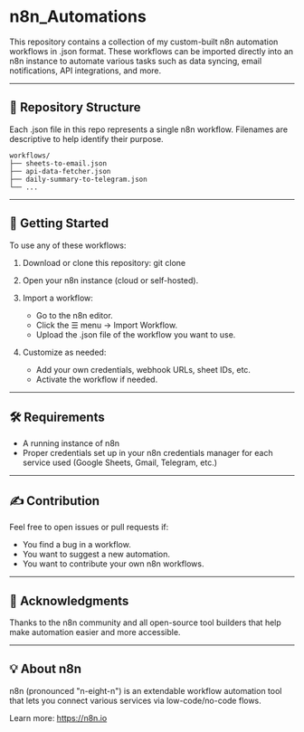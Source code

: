 # n8n_Automations
This repository contains a collection of my custom-built n8n automation workflows in .json format. These workflows can be imported directly into an n8n instance to automate various tasks such as data syncing, email notifications, API integrations, and more.

---

## 📂 Repository Structure

Each .json file in this repo represents a single n8n workflow. Filenames are descriptive to help identify their purpose.

    workflows/
    ├── sheets-to-email.json
    ├── api-data-fetcher.json
    ├── daily-summary-to-telegram.json
    └── ...

---

## 🚀 Getting Started

To use any of these workflows:

1. Download or clone this repository:
   git clone 

2. Open your n8n instance (cloud or self-hosted).

3. Import a workflow:
   - Go to the n8n editor.
   - Click the ☰ menu → Import Workflow.
   - Upload the .json file of the workflow you want to use.

4. Customize as needed:
   - Add your own credentials, webhook URLs, sheet IDs, etc.
   - Activate the workflow if needed.

---

## 🛠 Requirements

- A running instance of n8n
- Proper credentials set up in your n8n credentials manager for each service used (Google Sheets, Gmail, Telegram, etc.)

---

## ✍ Contribution

Feel free to open issues or pull requests if:
- You find a bug in a workflow.
- You want to suggest a new automation.
- You want to contribute your own n8n workflows.

---

## 🙌 Acknowledgments

Thanks to the n8n community and all open-source tool builders that help make automation easier and more accessible.

---

## 💡 About n8n

n8n (pronounced "n-eight-n") is an extendable workflow automation tool that lets you connect various services via low-code/no-code flows.

Learn more: https://n8n.io 
